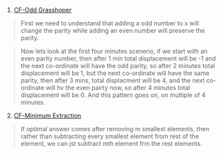 1. [CF-Odd Grasshoper](https://codeforces.com/contest/1607/problem/B)  
> First we need to understand that adding a odd number to x will change the parity while adding an even number will preserve the parity.  

> Now lets look at the first four minutes scenerio, if we start with an even parity number, then after 1 min total displacement will be -1 and the next co-ordinate will have the odd parity, so after 2 minutes total displacement will be 1, but the next co-ordinate will have the same parity, then after 3 mins, total displacment will be 4, and the next co-ordinate will hv the even pairty now, so after 4 minutes total displacement will be 0. And this pattern goes on, on multiple of 4 minutes.  

2. [CF-Minimum Extraction](https://codeforces.com/contest/1607/problem/C)  
> If optimal answer comes after removing m smallest elements, then rather than subtracting every smallest element from rest of the element, we can jst subtract mth element frm the rest elements. 


